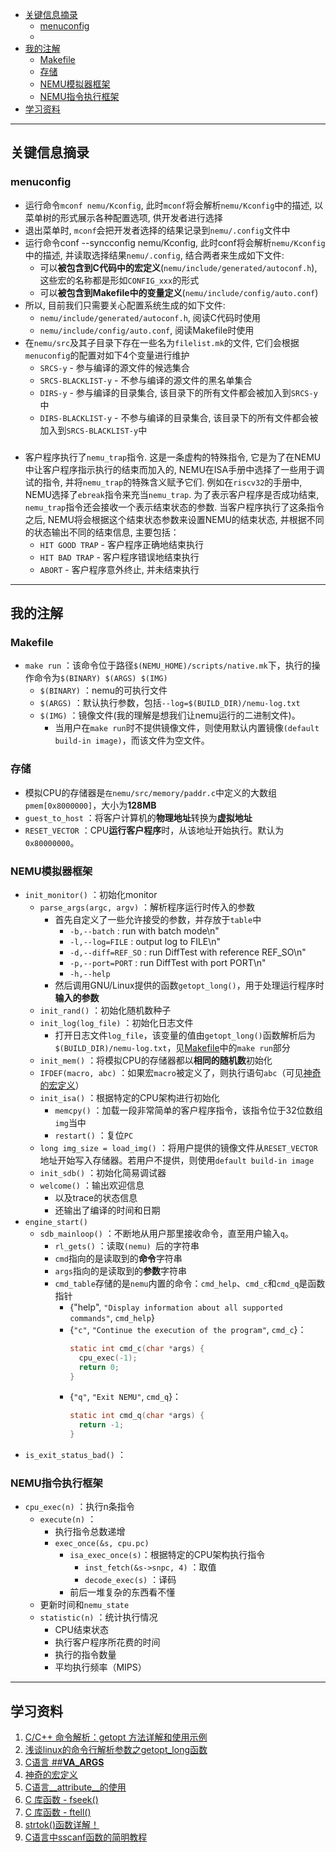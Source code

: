 <!-- GFM-TOC -->
- [关键信息摘录](#关键信息摘录)
  - [menuconfig](#menuconfig)
  - [](#)
- [我的注解](#我的注解)
  - [Makefile](#makefile)
  - [存储](#存储)
  - [NEMU模拟器框架](#nemu模拟器框架)
  - [NEMU指令执行框架](#nemu指令执行框架)
- [学习资料](#学习资料)
<!-- GFM-TOC -->


---
## 关键信息摘录
### menuconfig
* 运行命令`mconf nemu/Kconfig`, 此时`mconf`将会解析`nemu/Kconfig`中的描述, 以菜单树的形式展示各种配置选项, 供开发者进行选择
* 退出菜单时, `mconf`会把开发者选择的结果记录到`nemu/.config`文件中
* 运行命令conf --syncconfig nemu/Kconfig, 此时conf将会解析`nemu/Kconfig`中的描述, 并读取选择结果`nemu/.config`, 结合两者来生成如下文件:
    * 可以**被包含到C代码中的宏定义**(`nemu/include/generated/autoconf.h`), 这些宏的名称都是形如`CONFIG_xxx`的形式
    * 可以**被包含到Makefile中的变量定义**(`nemu/include/config/auto.conf`)
* 所以, 目前我们只需要关心配置系统生成的如下文件:
  * `nemu/include/generated/autoconf.h`, 阅读C代码时使用
  * `nemu/include/config/auto.conf`, 阅读Makefile时使用
* 在`nemu/src`及其子目录下存在一些名为`filelist.mk`的文件, 它们会根据`menuconfig`的配置对如下4个变量进行维护
  * `SRCS-y` - 参与编译的源文件的候选集合
  * `SRCS-BLACKLIST-y` - 不参与编译的源文件的黑名单集合
  * `DIRS-y` - 参与编译的目录集合, 该目录下的所有文件都会被加入到`SRCS-y`中
  * `DIRS-BLACKLIST-y` - 不参与编译的目录集合, 该目录下的所有文件都会被加入到`SRCS-BLACKLIST-y`中

###
* 客户程序执行了`nemu_trap`指令. 这是一条虚构的特殊指令, 它是为了在NEMU中让客户程序指示执行的结束而加入的, NEMU在ISA手册中选择了一些用于调试的指令, 并将`nemu_trap`的特殊含义赋予它们. 例如在`riscv32`的手册中, NEMU选择了`ebreak`指令来充当`nemu_trap`. 为了表示客户程序是否成功结束, `nemu_trap`指令还会接收一个表示结束状态的参数. 当客户程序执行了这条指令之后, NEMU将会根据这个结束状态参数来设置NEMU的结束状态, 并根据不同的状态输出不同的结束信息, 主要包括：
  * `HIT GOOD TRAP` - 客户程序正确地结束执行
  * `HIT BAD TRAP` - 客户程序错误地结束执行
  * `ABORT` - 客户程序意外终止, 并未结束执行



---
## 我的注解
### Makefile
* `make run` ：该命令位于路径`$(NEMU_HOME)/scripts/native.mk`下，执行的操作命令为`$(BINARY) $(ARGS) $(IMG)`
  * `$(BINARY)` ：nemu的可执行文件
  * `$(ARGS)` ：默认执行参数，包括`--log=$(BUILD_DIR)/nemu-log.txt`
  * `$(IMG)` ：镜像文件(我的理解是想我们让nemu运行的二进制文件)。
    * 当用户在`make run`时不提供镜像文件，则使用默认内置镜像`(default build-in image)`，而该文件为空文件。
  
### 存储
  * 模拟CPU的存储器是`在nemu/src/memory/paddr.c`中定义的大数组`pmem[0x8000000]`，大小为**128MB**
  * `guest_to_host` ：将客户计算机的**物理地址**转换为**虚拟地址**
  * `RESET_VECTOR` ：CPU**运行客户程序**时，从该地址开始执行。默认为`0x80000000`。

### NEMU模拟器框架
* `init_monitor()` ：初始化monitor
  * `parse_args(argc, argv)` ：解析程序运行时传入的参数
    * 首先自定义了一些允许接受的参数，并存放于`table`中
      * `-b,--batch`       :  run with batch mode\n"
      * `-l,--log=FILE`    :  output log to FILE\n"
      * `-d,--diff=REF_SO` :  run DiffTest with reference REF_SO\n"
      * `-p,--port=PORT`   :  run DiffTest with port PORT\n"
      * `-h,--help`
    * 然后调用GNU/Linux提供的函数`getopt_long()`，用于处理运行程序时**输入的参数**
  * `init_rand()` ：初始化随机数种子
  * `init_log(log_file)` ：初始化日志文件
    * 打开日志文件`log_file`，该变量的值由`getopt_long()`函数解析后为`$(BUILD_DIR)/nemu-log.txt`，见[Makefile](#makefile)中的`make run`部分
  * `init_mem()` ：将模拟CPU的存储器都以**相同的随机数**初始化
  * `IFDEF(macro, abc)` ：如果宏`macro`被定义了，则执行语句`abc`（可见[神奇的宏定义](https://www.cnblogs.com/zhangyi1357/p/16192431.html)）
  * `init_isa()` ：根据特定的CPU架构进行初始化
    * `memcpy()` ：加载一段非常简单的客户程序指令，该指令位于32位数组`img`当中
    * `restart()` ：复位`PC`
  * `long img_size = load_img()` ：将用户提供的镜像文件从`RESET_VECTOR`地址开始写入存储器。若用户不提供，则使用`default build-in image`
  * `init_sdb()` ：初始化简易调试器
  * `welcome()` ：输出欢迎信息
    * 以及trace的状态信息
    * 还输出了编译的时间和日期
* `engine_start()` 
  * `sdb_mainloop()` ：不断地从用户那里接收命令，直至用户输入`q`。
    * `rl_gets()` ：读取`(nemu) `后的字符串
    * `cmd`指向的是读取到的**命令**字符串
    * `args`指向的是读取到的**参数**字符串
    * `cmd_table`存储的是`nemu`内置的命令：`cmd_help`、`cmd_c`和`cmd_q`是函数指针
      * {"help", `"Display information about all supported commands"`, `cmd_help`}
      * {`"c"`, `"Continue the execution of the program"`, `cmd_c`}：
        ```c
        static int cmd_c(char *args) {
          cpu_exec(-1);
          return 0;
        }
        ```
      * {`"q"`, `"Exit NEMU"`, `cmd_q`}：
        ```c
        static int cmd_q(char *args) {
          return -1;
        }
        ```
* `is_exit_status_bad()` ：       

### NEMU指令执行框架
* `cpu_exec(n)` ：执行n条指令
  * `execute(n)` ：
    * 执行指令总数递增
    * `exec_once(&s, cpu.pc)`
      * `isa_exec_once(s)`：根据特定的CPU架构执行指令
        * `inst_fetch(&s->snpc, 4)` ：取值
        * `decode_exec(s)` ：译码
      * 前后一堆复杂的东西看不懂
  * 更新时间和`nemu_state`
  * `statistic(n)` ：统计执行情况
    * CPU结束状态
    * 执行客户程序所花费的时间
    * 执行的指令数量
    * 平均执行频率（MIPS）

---
## 学习资料
1. [C/C++ 命令解析：getopt 方法详解和使用示例](https://blog.csdn.net/afei__/article/details/81261879)
2. [浅谈linux的命令行解析参数之getopt_long函数](https://blog.csdn.net/qq_33850438/article/details/80172275)
3. [C语言 ##__VA_ARGS__](https://zhuanlan.zhihu.com/p/410584465?utm_id=0)
4. [神奇的宏定义](https://www.cnblogs.com/zhangyi1357/p/16192431.html)
5. [C语言__attribute__的使用](https://blog.csdn.net/qlexcel/article/details/92656797)
6. [C 库函数 - fseek()](https://www.runoob.com/cprogramming/c-function-fseek.html)
7. [C 库函数 - ftell()](https://www.runoob.com/cprogramming/c-function-ftell.html)
8. [strtok()函数详解！](https://blog.csdn.net/weibo1230123/article/details/80177898)
9. [C语言中sscanf函数的简明教程](https://blog.csdn.net/centralunit/article/details/112938407)
   